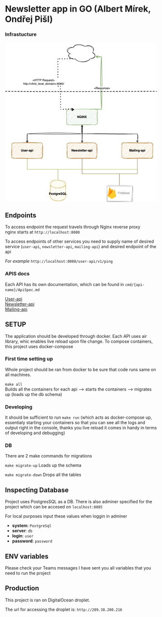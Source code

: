 # Newsletter app in GO (Albert Mírek, Ondřej Pišl)

### Infrastucture
![Alt text](architecture.jpg)

## Endpoints
To access endpoint the request travels through Nginx reverse proxy <br >
nginx starts at `http://localhost:8080`

To access endpoints of other services you need to supply name of desired service (`user-api`, `newsletter-api`, `mailing-api`) and desired endpoint of the api

*For example*
`http://localhost:8080/user-api/v1/ping`

### APIS docs
Each API has its own documentation, which can be found in `cmd/{api-name}/ApiSpec.md`


[User-api](cmd/user-api/ApiSpec.md) <br />
[Newsletter-api](cmd/newsletter-api/ApiSpec.md) <br />
[Mailing-api](cmd/mailing-api/ApiSpec.md)


## SETUP
The application should be developed through docker. Each API uses air library, whic enables live reload upon file change. To compose containers, this project uses docker-compose

### First time setting up
Whole project should be ran from docker to be sure that code runs same on all machines. <br />

`make all` <br />
Builds all the containers for each api --> starts the containers --> migrates up (loads up the db schema)


### Developing
It should be sufficient to run `make run`  (which acts as docker-compose up, essentialy starting your containers so that you can see all the logs and output right in the console, thanks you live reload it comes in handy in terms of developing and debugging)


### DB
There are 2 make commands for migrations <br />


`make migrate-up` Loads up the schema

`make migrate-down` Drops all the tables


## Inspecting Database
Project uses PostgresSQL as a DB. There is also adminer specified for the project which can be accesed on `localhost:8085`

For local purposes input these values when loggin in adminer 
- **system**: `PostgreSql`
- **server**: `db`
- **login**: `user`
- **password**: `password`

## ENV variables
Please check your Teams messages I have sent you all variables that you need to run the project

## Production
This project is ran on DigitalOcean droplet.

The url for accessing the droplet is: `http://209.38.200.216`


